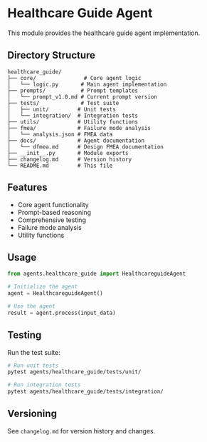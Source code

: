 # Healthcare Guide Agent

This module provides the healthcare guide agent implementation.

## Directory Structure

```
healthcare_guide/
├── core/               # Core agent logic
│   └── logic.py       # Main agent implementation
├── prompts/           # Prompt templates
│   └── prompt_v1.0.md # Current prompt version
├── tests/             # Test suite
│   ├── unit/         # Unit tests
│   └── integration/  # Integration tests
├── utils/            # Utility functions
├── fmea/             # Failure mode analysis
│   └── analysis.json # FMEA data
├── docs/             # Agent documentation
│   └── dfmea.md      # Design FMEA documentation
├── __init__.py       # Module exports
├── changelog.md      # Version history
└── README.md         # This file
```

## Features

- Core agent functionality
- Prompt-based reasoning
- Comprehensive testing
- Failure mode analysis
- Utility functions

## Usage

```python
from agents.healthcare_guide import HealthcareguideAgent

# Initialize the agent
agent = HealthcareguideAgent()

# Use the agent
result = agent.process(input_data)
```

## Testing

Run the test suite:

```bash
# Run unit tests
pytest agents/healthcare_guide/tests/unit/

# Run integration tests
pytest agents/healthcare_guide/tests/integration/
```

## Versioning

See `changelog.md` for version history and changes.
